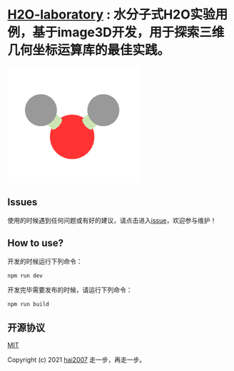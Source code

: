 # [H2O-laboratory](https://clunch-contrib.github.io/H2O-laboratory/) : 水分子式H2O实验用例，基于image3D开发，用于探索三维几何坐标运算库的最佳实践。

<img src='./view.png'>

## Issues
使用的时候遇到任何问题或有好的建议，请点击进入[issue](https://github.com/clunch-contrib/H2O-laboratory/issues)，欢迎参与维护！

## How to use?

开发的时候运行下列命令：

```
npm run dev
```

开发完毕需要发布的时候，请运行下列命令：

```
npm run build
```

开源协议
---------------------------------------
[MIT](https://github.com/clunch-contrib/H2O-laboratory/blob/master/LICENSE)

Copyright (c) 2021 [hai2007](https://hai2007.gitee.io/sweethome/) 走一步，再走一步。
